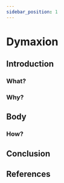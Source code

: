 ```yaml
---
sidebar_position: 1
---
```


# Dymaxion

## Introduction

### What?

### Why?

## Body

### How?

## Conclusion

## References